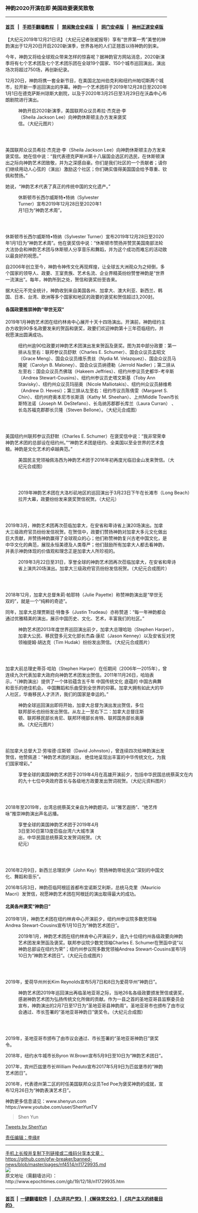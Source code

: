 ### 神韵2020开演在即 美国政要褒奖致敬
------------------------

#### [首页](https://github.com/gfw-breaker/banned-news/blob/master/README.md) &nbsp;&nbsp;|&nbsp;&nbsp; [手把手翻墙教程](https://github.com/gfw-breaker/guides/wiki) &nbsp;&nbsp;|&nbsp;&nbsp; [禁闻聚合安卓版](https://github.com/gfw-breaker/bn-android) &nbsp;&nbsp;|&nbsp;&nbsp; [网门安卓版](https://github.com/oGate2/oGate) &nbsp;&nbsp;|&nbsp;&nbsp; [神州正道安卓版](https://github.com/SzzdOgate/update) 



<div><p>
 【大纪元2019年12月21日讯】（大纪元记者张妮报导）享有“世界第一秀”美誉的神韵演出于12月20日开启2020新演季，世界各地的人们正翘首以待神韵的到来。
</p>
<p>
 今年，神韵又将给全球观众带来怎样的惊喜呢？据神韵官方网站消息，2020新演季将有七个艺术团及七个艺术团乐团在全球19个国家、150个城市巡回演出，演出场次将超过750场，再创新纪录。
</p>
<p>
 12月20日，神韵将携一套全新节目，在美国北加州伯克利和纽约州帕切斯两个城市，拉开新一季巡回演出的序幕。神韵一个艺术团将于2019年12月28日至2020年1月1日在德克萨斯州琼斯大剧院，以及于2020年3月25日至3月29日在沃森中心布朗剧院进行演出。
</p>
<figure class="wp-caption aligncenter" id="attachment_11735701" style="width: 349px">
 <ok href="http://i.epochtimes.com/assets/uploads/2019/12/dd06442da7e71f1840ecaa99ebe779c2.jpg">
  <img alt="" class="wp-image-11735701" src="http://i.epochtimes.com/assets/uploads/2019/12/dd06442da7e71f1840ecaa99ebe779c2-600x927.jpg"/>
 </ok>
 <br/><figcaption class="wp-caption-text">
  神韵开启2020新演季，美国联邦众议员希拉‧杰克逊‧李（Sheila Jackson Lee）向神韵休斯顿主办方发来褒奖信。（大纪元图片）
 </figcaption><br/>
</figure><br/>
<p>
 美国联邦众议员希拉‧杰克逊‧李（Sheila Jackson Lee）向神韵休斯顿主办方发来褒奖信。她在信中说：“我代表德克萨斯州第十八届国会选区的选民，在休斯顿演出之际向神韵艺术团致敬，并为之深感自豪。你们是我们社区的一个贡献者；请你们继续用动人心弦的（演出）激励这个社区；你们确实值得美国国会给予尊重、钦佩和赞扬。”
</p>
<p>
 她说，“神韵艺术代表了真正的传统中国的文化遗产。”
</p>
<figure class="wp-caption aligncenter" id="attachment_11735883" style="width: 273px">
 <ok href="http://i.epochtimes.com/assets/uploads/2019/12/d38874442b1c0bf1fd1feebe14ec2f88.jpeg">
  <img alt="" class="wp-image-11735883" src="http://i.epochtimes.com/assets/uploads/2019/12/d38874442b1c0bf1fd1feebe14ec2f88.jpeg"/>
 </ok>
 <br/><figcaption class="wp-caption-text">
  休斯顿市长西尔威斯特•特纳（Sylvester Turner）宣布2019年12月28日至2020年1月1日为“神韵艺术周”。
 </figcaption><br/>
</figure><br/>
<p>
 休斯顿市长西尔威斯特•特纳（Sylvester Turner）宣布2019年12月28日至2020年1月1日为“神韵艺术周”。他在褒奖信中说：“休斯顿市赞扬并赞赏美国南部法轮大法协会和神韵艺术团与休斯顿人分享音乐和舞蹈，并为这个成功而难忘的活动致以最良好的祝愿。”
</p>
<p>
 自2006年创立至今，神韵令神传文化再现辉煌，让全球五大洲观众为之倾倒，多个国家的领导人、政要、王室贵族、艺术名流、企业界精英纷纷赞誉神韵是“世界一流演出”。每年，神韵所到之处，贺信和褒奖纷至沓来。
</p>
<p>
 据大纪元不完全统计，神韵收到来自美国各州、加拿大、澳大利亚、新西兰、韩国、日本、台湾、欧洲等多个国家和地区的政要的褒奖和贺信超过3,200封。
</p>
<h4>
 各国政要推崇神韵“举世无双”
</h4>
<p>
 2019年1月神韵艺术团在纽约林肯中心展开十天十四场演出。开演前，神韵纽约主办方收到90多名政要发来的贺函和褒奖，政要们欢迎神韵第十三年莅临纽约，并祝愿演出圆满成功。
</p>
<figure class="wp-caption aligncenter" id="attachment_10964389" style="width: 501px">
 <ok href="http://i.epochtimes.com/assets/uploads/2019/01/371f203dddbc3ed4375328d749d9383c.jpg">
  <img alt="" class="wp-image-10964389" src="http://i.epochtimes.com/assets/uploads/2019/01/371f203dddbc3ed4375328d749d9383c-600x375.jpg"/>
 </ok>
 <br/><figcaption class="wp-caption-text">
  纽约州逾90位政要对神韵艺术团演出发来贺函及褒奖。图为其中部分政要：第一排从左至右：联邦参议员舒默（Charles E. Schumer）、国会众议员孟昭文（Grace Meng）、国会众议员维乐贵丝（Nydia M. Velazquez）、国会众议员马隆妮（Carolyn B. Maloney）、国会众议员纳德勒（Jerrold Nadler）；第二排从左至右：国会众议员杰佛瑞（Hakeem Jeffries）、纽约州参议员史都华-考辛斯（Andrea Stewart-Cousins）、纽约州参议员史塔文斯基（Toby Ann Stavisky）、纽约州众议员玛丽奥（Nicole Malliotakis）、纽约州众议员赫维希（Andrew D. Hevesi）；第三排从左至右：纽约市议员陈倩雯（Margaret S. Chin）、纽约州府奥本尼市长斯涵（Kathy M. Sheehan）、上州Middle Town市长斯特法诺（Joseph M. DeStefano）、长岛纳苏郡郡长库兰（Laura Curran） 、长岛苏福克郡郡长贝隆（Steven Bellone）。（大纪元合成图）
 </figcaption><br/>
</figure><br/>
<p>
 美国纽约州联邦参议员舒默（Charles E. Schumer）在褒奖信中说：“我非常荣幸神韵艺术团的总部设在纽约州。”“神韵艺术团是纽约、全美国以至全世界的艺术食粮。神韵是文化艺术的卓越典范。”
</p>
<figure class="wp-caption aligncenter" id="attachment_6550594" style="width: 495px">
 <ok href="http://i.epochtimes.com/assets/uploads/2016/01/1512311847332269.jpg">
  <img alt="" class="wp-image-6550594" src="http://i.epochtimes.com/assets/uploads/2016/01/1512311847332269-600x381.jpg"/>
 </ok>
 <br/><figcaption class="wp-caption-text">
  美国民主党领袖佩洛西为神韵艺术团于2016年初再度光临旧金山发来贺信。（大纪元合成图）
 </figcaption><br/>
</figure><br/>
<figure class="wp-caption aligncenter" id="attachment_11134405" style="width: 543px">
 <ok href="http://i.epochtimes.com/assets/uploads/2019/03/LA-COMBO-1.jpg">
  <img alt="" class="wp-image-11134405" src="http://i.epochtimes.com/assets/uploads/2019/03/LA-COMBO-1-600x375.jpg"/>
 </ok>
 <br/><figcaption class="wp-caption-text">
  2019年神韵艺术团在大洛杉矶地区的巡回演出于3月23日下午在长滩市（Long Beach）拉开大幕，政要纷纷发来褒奖贺信祝贺。（大纪元）
 </figcaption><br/>
</figure><br/>
<p>
 2019年3月，神韵艺术团再次莅临加拿大，在安省和卑诗省上演20场演出。加拿大三级政府官员纷纷发信祝贺。在贺信中，政要们赞扬神韵对加拿大多元文化做出巨大贡献，并赞扬神韵赢得了全球观众的心；他们称赞神韵复兴古老中国文化，是中华文化的典范，展现永恒美德及人类尊严；他们鼓励所有加拿大人都去看神韵，并表示神韵体现的价值观和理念正是加拿大人所珍视的。
</p>
<figure class="wp-caption aligncenter" style="width: 503px">
 <img alt="" class="" src="http://i.epochtimes.com/assets/uploads/2019/03/02_shenyun-greeting-600x400.jpg"/>
 <br/><figcaption class="wp-caption-text">
  2019年3月22日至31日，享誉全球的神韵艺术团再次莅临加拿大，在安省和卑诗省上演共20场演出。加拿大三级政府官员纷纷发信祝贺。（大纪元合成图片）
 </figcaption><br/>
</figure><br/>
<p>
 2018年12月，加拿大总督朱莉‧帕耶特（Julie Payette）称赞神韵演出是“举世无双的”，就是一个“纯粹的奇迹”。
</p>
<p>
 同年，加拿大总理贾斯廷‧特鲁多（Justin Trudeau）亦称赞道：“每一年神韵都会通过优雅精美的演出，展示中国历史、文化、艺术，丰富我们的社区。”
</p>
<figure class="wp-caption aligncenter" id="attachment_6654990" style="width: 500px">
 <ok href="http://i.epochtimes.com/assets/uploads/2012/12/1212070116151528.jpg">
  <img alt="" class="wp-image-6654990" src="http://i.epochtimes.com/assets/uploads/2012/12/1212070116151528-600x450.jpg"/>
 </ok>
 <br/><figcaption class="wp-caption-text">
  神韵艺术团2013年度世界巡回演出前夕，加拿大总理哈珀（Stephen Harper），加拿大公民、移民暨多元文化部长杰森‧康尼（Jason Kenney）以及安省反对党领袖提姆‧胡达克（Tim Hudak）纷纷发出贺信。（大纪元合成图片）
 </figcaption><br/>
</figure><br/>
<p>
 加拿大前总理史蒂芬‧哈珀（Stephen Harper）在任期间（2006年—2015年），曾连续九次代表加拿大政府向神韵艺术团发出贺信。2011年11月26日，哈珀表示，“（神韵演出）提供了一个体验蕴含五千年
 <ok href="http://www.epochtimes.com/gb/tag/%E4%B8%AD%E5%9B%BD%E4%BC%A0%E7%BB%9F%E6%96%87%E5%8C%96.html">
  中国传统文化
 </ok>
 底蕴的
 <ok href="http://www.epochtimes.com/gb/tag/%E4%B8%AD%E5%9B%BD%E5%8F%A4%E5%85%B8%E8%88%9E.html">
  中国古典舞
 </ok>
 和音乐的绝佳机会。 中国舞蹈和乐曲受到全世界的仰慕。加拿大拥有如此大的华人社区，华裔移民人才济济，我们的国家是幸运的。”
</p>
<figure class="wp-caption aligncenter" id="attachment_6083396" style="width: 402px">
 <ok href="http://i.epochtimes.com/assets/uploads/2011/12/1112152248101813.jpg">
  <img alt="" class="wp-image-6083396" src="http://i.epochtimes.com/assets/uploads/2011/12/1112152248101813.jpg"/>
 </ok>
 <br/><figcaption class="wp-caption-text">
  神韵全球巡回演出即将开始，加拿大总督为演出发出贺信，多位联邦部长也纷纷发出贺信。从左上一至右下二：加拿大总督庄斯顿、联邦移民部长肯尼、联邦环境部长肯特、联邦国务部长奥康纳。（大纪元图片）
 </figcaption><br/>
</figure><br/>
<p>
 前加拿大总督大卫‧劳埃德‧庄斯顿（David Johnston），曾连续四次给神韵演出发贺信，他赞佩道：“神韵艺术团的演出， 绝佳地呈现出丰富的中华传统文化，为我们国家增彩。”
</p>
<figure class="wp-caption aligncenter" id="attachment_11719270" style="width: 552px">
 <ok href="http://i.epochtimes.com/assets/uploads/2019/12/2019-4-2-shenyun-taiwan_01.jpg">
  <img alt="" class="wp-image-11719270" src="http://i.epochtimes.com/assets/uploads/2019/12/2019-4-2-shenyun-taiwan_01-600x400.jpg"/>
 </ok>
 <br/><figcaption class="wp-caption-text">
  享誉全球的美国神韵艺术团于2019年4月在高雄开演前夕，包括中华民国总统蔡英文在内的九十七位中央政府首长与各级地方政要发出贺词祝贺。（大纪元资料图片）
 </figcaption><br/>
</figure><br/>
<p>
 2018年至2019年，台湾总统蔡英文亲自为神韵题词，以“雅艺遐扬”、“绝艺传咏”推崇神韵演出声名远播。
</p>
<figure class="wp-caption aligncenter" id="attachment_11150318" style="width: 259px">
 <ok href="http://i.epochtimes.com/assets/uploads/2019/03/1903290026311886.jpg">
  <img alt="" class="wp-image-11150318" src="http://i.epochtimes.com/assets/uploads/2019/03/1903290026311886.jpg"/>
 </ok>
 <br/><figcaption class="wp-caption-text">
  享誉全球的美国神韵艺术团于2019年4月3日至30日第13度莅临台湾六大城市演出，中华民国总统蔡英文发贺词祝贺。（大纪元）
 </figcaption><br/>
</figure><br/>
<p>
 2016年2月9日，新西兰总理凯伊（John Key）赞扬神韵带给民众“深刻的中国文化、舞蹈和音乐”。
</p>
<p>
 2016年5月3日，神韵莅临阿根廷首都布宜诺斯艾利斯，总统马克里（Mauricio Macri）发贺信，祝愿神韵艺术团在阿根廷的演出取得最大的成功。
</p>
<h4>
 北美各州褒奖“神韵日”
</h4>
<p>
 2019年1月，神韵艺术团在纽约林肯中心开演前夕，纽约州参议院多数党领袖Andrea Stewart-Cousins宣布1月10日为“神韵艺术团日”。
</p>
<figure class="wp-caption aligncenter" id="attachment_11734028" style="width: 525px">
 <ok href="http://i.epochtimes.com/assets/uploads/2019/12/20191203_shen_yun_bs_web_2000x1336_.jpg">
  <img alt="" class="wp-image-11734028" src="http://i.epochtimes.com/assets/uploads/2019/12/20191203_shen_yun_bs_web_2000x1336_-600x401.jpg"/>
 </ok>
 <br/><figcaption class="wp-caption-text">
  2019年1月，神韵艺术团在纽约林肯中心开演前夕，逾九十位纽约州各级政要向神韵艺术团发来贺函及褒奖。联邦参议院少数党领袖Charles E. Schumer在贺函中说“以神韵总部设在纽约为荣”；纽约州参议院多数党领袖Andrea Stewart-Cousins宣布1月10日为“神韵艺术团日”。（大纪元合成图片）
 </figcaption><br/>
</figure><br/>
<p>
 2019年，爱荷华州州长Kim Reynolds宣布5月7日和8日为爱荷华州“神韵日”。
</p>
<figure class="wp-caption aligncenter" id="attachment_11030795" style="width: 525px">
 <ok href="http://i.epochtimes.com/assets/uploads/2019/02/SY2019_proc_pics.jpg">
  <img alt="" class="wp-image-11030795" src="http://i.epochtimes.com/assets/uploads/2019/02/SY2019_proc_pics-600x338.jpg"/>
 </ok>
 <br/><figcaption class="wp-caption-text">
  神韵艺术团2019年巡回演出再临圣地亚哥之际，当地26名各级政要颁发贺信或褒奖，感谢神韵艺术团为弘扬传统文化所做的贡献。作为一县之首的圣地亚哥县监察委员会宣布，神韵演出的2月7日至17日为“圣地亚哥县神韵周”。圣地亚哥市也颁布了由市议会通过、市长签署的“圣地亚哥神韵日”褒奖令。（大纪元合成图）
 </figcaption><br/>
</figure><br/>
<p>
 2019年，圣地亚哥市颁布了由市议会通过、市长签署的“圣地亚哥神韵日”褒奖令。
</p>
<p>
 2018年，纽约水牛城市长Byron W.Brown宣布5月9日至10日为“神韵艺术团日”。
</p>
<p>
 2017年，宾州匹兹堡市长William Peduto宣布2017年5月9日为匹兹堡市的“神韵艺术团日”。
</p>
<p>
 2016年，代表德州第二区的时任美国联邦众议员Ted Poe为褒奖神韵的成就，宣布12月26日为“神韵表演艺术日”。
</p>
<p>
 神韵更多信息请见：www.shenyun.com
 <br/>
 https://www.youtube.com/user/ShenYunTV
</p>
<div id="fb-root">
</div>
<p>
</p>
<div class="fb-page" data-adapt-container-width="1" data-height="960" data-hide-cover="" data-href="https://www.facebook.com/ShenYunPerformingArts" data-show-facepile="1" data-show-posts="1" data-small-header="" data-width="640">
 <blockquote cite="https://www.facebook.com/ShenYunPerformingArts" class="fb-xfbml-parse-ignore">
  <p>
   <ok href="https://www.facebook.com/ShenYunPerformingArts">
    Shen Yun
   </ok>
  </p>
 </blockquote>
</div>
<p>
 <a data-height="960" data-width="640" href="https://twitter.com/ShenYun?ref_src=twsrc%5Etfw">
  Tweets by ShenYun
 </ok>
 <br/>
</p>
<p>
 责任编辑：李缘#
</p>
</div>
<hr/>
手机上长按并复制下列链接或二维码分享本文章：<br/>
https://github.com/gfw-breaker/banned-news/blob/master/pages/nf4514/n11729935.md <br/>
<a href='https://github.com/gfw-breaker/banned-news/blob/master/pages/nf4514/n11729935.md'><img src='https://github.com/gfw-breaker/banned-news/blob/master/pages/nf4514/n11729935.md.png'/></a> <br/>
原文地址（需翻墙访问）：http://www.epochtimes.com/gb/19/12/18/n11729935.htm


------------------------
#### [首页](https://github.com/gfw-breaker/banned-news/blob/master/README.md) &nbsp;|&nbsp; [一键翻墙软件](https://github.com/gfw-breaker/nogfw/blob/master/README.md) &nbsp;| [《九评共产党》](https://github.com/gfw-breaker/9ping.md/blob/master/README.md#九评之一评共产党是什么) | [《解体党文化》](https://github.com/gfw-breaker/jtdwh.md/blob/master/README.md) | [《共产主义的终极目的》](https://github.com/gfw-breaker/gczydzjmd.md/blob/master/README.md)


<img src='http://gfw-breaker.win/banned-news/pages/nf4514/n11729935.md' width='0px' height='0px'/>